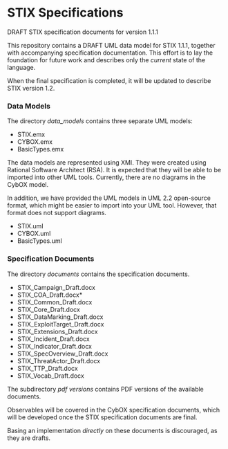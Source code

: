 # STIX Specifications
DRAFT STIX specification documents for version 1.1.1

This repository contains a DRAFT UML data model for STIX 1.1.1, together with accompanying specification documentation. This effort is to lay the foundation for future work and describes only the *current* state of the language.

When the final specification is completed, it will be updated to describe STIX version 1.2.  

### Data Models

The directory *data_models* contains three separate UML models:

* STIX.emx
* CYBOX.emx
* BasicTypes.emx

The data models are represented using XMI.  They were created using Rational Software Architect (RSA).  It is expected that they will be able to be imported into other UML tools.  Currently, there are no diagrams in the CybOX model.

In addition, we have provided the UML models in UML 2.2 open-source format, which might be easier to import into your UML tool.  However, that format does not support diagrams.

* STIX.uml
* CYBOX.uml
* BasicTypes.uml

### Specification Documents

The directory *documents* contains the specification documents.

* STIX_Campaign_Draft.docx
* STIX_COA_Draft.docx*
* STIX_Common_Draft.docx
* STIX_Core_Draft.docx
* STIX_DataMarking_Draft.docx
* STIX_ExploitTarget_Draft.docx
* STIX_Extensions_Draft.docx
* STIX_Incident_Draft.docx
* STIX_Indicator_Draft.docx
* STIX_SpecOverview_Draft.docx
* STIX_ThreatActor_Draft.docx
* STIX_TTP_Draft.docx
* STIX_Vocab_Draft.docx

The subdirectory *pdf versions* contains PDF versions of the available documents.

Observables will be covered in the CybOX specification documents, which will be developed once the STIX specification documents are final.

Basing an implementation *directly* on these documents is discouraged, as they are drafts.


